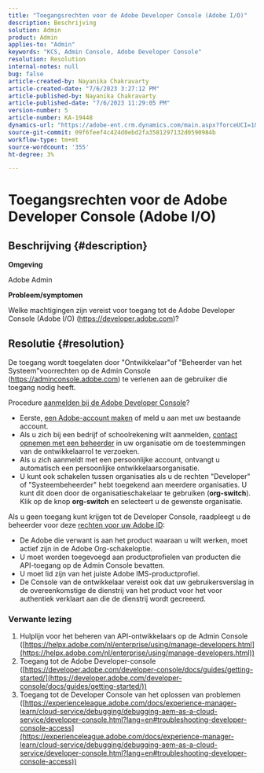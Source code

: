 ```yaml
---
title: "Toegangsrechten voor de Adobe Developer Console (Adobe I/O)"
description: Beschrijving
solution: Admin
product: Admin
applies-to: "Admin"
keywords: "KCS, Admin Console, Adobe Developer Console"
resolution: Resolution
internal-notes: null
bug: false
article-created-by: Nayanika Chakravarty
article-created-date: "7/6/2023 3:27:12 PM"
article-published-by: Nayanika Chakravarty
article-published-date: "7/6/2023 11:29:05 PM"
version-number: 5
article-number: KA-19448
dynamics-url: "https://adobe-ent.crm.dynamics.com/main.aspx?forceUCI=1&pagetype=entityrecord&etn=knowledgearticle&id=98e33c91-111c-ee11-8f6e-6045bd006d92"
source-git-commit: 09f6feef4c424d0ebd2fa3581297132d0590984b
workflow-type: tm+mt
source-wordcount: '355'
ht-degree: 3%

---
```


# Toegangsrechten voor de Adobe Developer Console (Adobe I/O)

## Beschrijving {#description}


<b>Omgeving</b>

Adobe Admin

<b>Probleem/symptomen</b>

Welke machtigingen zijn vereist voor toegang tot de Adobe Developer Console (Adobe I/O) (https://developer.adobe.com)?


## Resolutie {#resolution}


De toegang wordt toegelaten door &quot;Ontwikkelaar&quot;of &quot;Beheerder van het Systeem&quot;voorrechten op de Admin Console (https://adminconsole.adobe.com) te verlenen aan de gebruiker die toegang nodig heeft.

Procedure [aanmelden bij de Adobe Developer Console](https://developer.adobe.com/developer-console/docs/guides/getting-started/)?

- Eerste, [een Adobe-account maken](https://developer.adobe.com/console) of meld u aan met uw bestaande account.
- Als u zich bij een bedrijf of schoolrekening wilt aanmelden, [contact opnemen met een beheerder](https://helpx.adobe.com/enterprise/kb/contact-administrator.html) in uw organisatie om de toestemmingen van de ontwikkelaarrol te verzoeken.
- Als u zich aanmeldt met een persoonlijke account, ontvangt u automatisch een persoonlijke ontwikkelaarsorganisatie.
- U kunt ook schakelen tussen organisaties als u de rechten &quot;Developer&quot; of &quot;Systeembeheerder&quot; hebt toegekend aan meerdere organisaties. U kunt dit doen door de organisatieschakelaar te gebruiken (<b>org-switch</b>). Klik op de knop <b>org-switch</b> en selecteert u de gewenste organisatie.


Als u geen toegang kunt krijgen tot de Developer Console, raadpleegt u de beheerder voor deze [rechten voor uw Adobe ID](https://experienceleague.adobe.com/docs/experience-manager-learn/cloud-service/debugging/debugging-aem-as-a-cloud-service/developer-console.html?lang=en#developer-console-access):

- De Adobe die verwant is aan het product waaraan u wilt werken, moet actief zijn in de Adobe Org-schakeloptie.
- U moet worden toegevoegd aan productprofielen van producten die API-toegang op de Admin Console bevatten.
- U moet lid zijn van het juiste Adobe IMS-productprofiel.
- De Console van de ontwikkelaar vereist ook dat uw gebruikersverslag in de overeenkomstige de dienstrij van het product voor het voor authentiek verklaart aan die de dienstrij wordt gecreeerd.


### Verwante lezing

1. Hulplijn voor het beheren van API-ontwikkelaars op de Admin Console<b> </b>([https://helpx.adobe.com/nl/enterprise/using/manage-developers.html](https://helpx.adobe.com/nl/enterprise/using/manage-developers.html))
2. Toegang tot de Adobe Developer-console ([https://developer.adobe.com/developer-console/docs/guides/getting-started/](https://developer.adobe.com/developer-console/docs/guides/getting-started/))
3. Toegang tot de Developer Console van het oplossen van problemen ([https://experienceleague.adobe.com/docs/experience-manager-learn/cloud-service/debugging/debugging-aem-as-a-cloud-service/developer-console.html?lang=en#troubleshooting-developer-console-access](https://experienceleague.adobe.com/docs/experience-manager-learn/cloud-service/debugging/debugging-aem-as-a-cloud-service/developer-console.html?lang=en#troubleshooting-developer-console-access))



